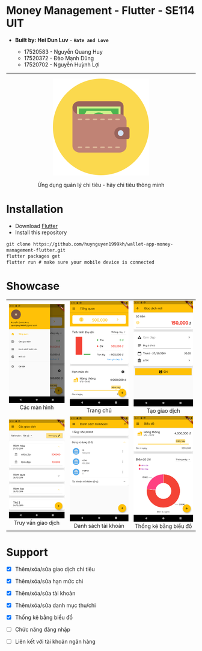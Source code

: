 # Money Management - Flutter - SE114 UIT

* __Built by: Hei Dun Luv__ - __`Hate and Love`__ 
  
    * 17520583 - Nguyễn Quang Huy
    * 17520372 - Đào Mạnh Dũng
    * 17520702 - Nguyễn Huỳnh Lợi  
---
<p align="center"> <img src ="./assets/logo.png" /> </p>
<p align="center"> Ứng dụng quản lý chi tiêu - hãy chi tiêu thông minh </p>


# Installation

- Download [Flutter](https://flutter.dev/docs/get-started/install)
- Install this repository
```
git clone https://github.com/huynguyen1999kh/wallet-app-money-management-flutter.git 
flutter packages get
flutter run # make sure your mobile device is connected
```


# Showcase

||||
|:---:|:---:|:---:|
|![drawer]<br>Các màn hình|![tong-quan]<br>Trang chủ|![tao-giao-dich]<br>Tạo giao dịch|
|![lich-su-giao-dich]<br>Truy vấn giao dịch|![tai-khoan]<br>Danh sách tài khoản|![bieu-do]<br>Thống kê bằng biểu đồ|


# Support 

 - [x] Thêm/xóa/sửa giao dịch chi tiêu
 - [x] Thêm/xóa/sửa hạn mức chi
 - [x] Thêm/xóa/sửa tài khoản
 - [x] Thêm/xóa/sửa danh mục thu/chi
 - [x] Thống kê bằng biểu đồ
 - [ ] Chức năng đăng nhập
 - [ ] Liên kết với tài khoản ngân hàng


[bieu-do]: ./assets/showcase/bieu-do.png
[drawer]: ./assets/showcase/drawer.png
[lich-su-giao-dich]: ./assets/showcase/lich-su-giao-dich.png
[tai-khoan]: ./assets/showcase/tai-khoan.png
[tao-giao-dich]: ./assets/showcase/tao-giao-dich.png
[tong-quan]: ./assets/showcase/tong-quan.png
